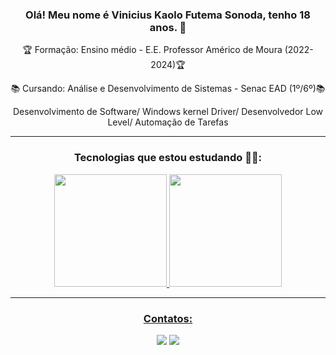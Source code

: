 <div align="center">
  
### Olá! Meu nome é Vinicius Kaolo Futema Sonoda, tenho 18 anos. 👋

🏆 Formação: Ensino médio - E.E. Professor Américo de Moura (2022-2024)🏆

📚 Cursando: Análise e Desenvolvimento de Sistemas - Senac EAD (1º/6º)📚
  
Desenvolvimento de Software/ Windows kernel Driver/ Desenvolvedor Low Level/ Automação de Tarefas

  <hr>
  
   ### Tecnologias que estou estudando 👨‍💻:


  
  <a href="https://github.com/Vinicius-Kaolo-Futema-Sonoda">
  <img height="180em" src="https://github-readme-stats.vercel.app/api?username=Vinicius-Kaolo-Futema-Sonoda&show_icons=true&theme=highcontrast&include_all_commits=true&count_private=true"/>
  <img height="180em" src="https://github-readme-stats.vercel.app/api/top-langs/?username=Vinicius-Kaolo-Futema-Sonoda&layout=compact&langs_count=7&theme=highcontrast"/>
     
</span>
 
<div> 
  
  <hr>
  
### Contatos:
  <a href = "mailto: viniciusfutema@gmail.com"><img src="https://img.shields.io/badge/-Gmail-%23333?style=for-the-badge&logo=gmail&logoColor=white" target="_blank"></a>
  <a href="https://www.linkedin.com/in/vinicius-futema-93b610227/" target="_blank"><img src="https://img.shields.io/badge/-LinkedIn-%230077B5?style=for-the-badge&logo=linkedin&logoColor=white" target="_blank"></a> 

</div>
